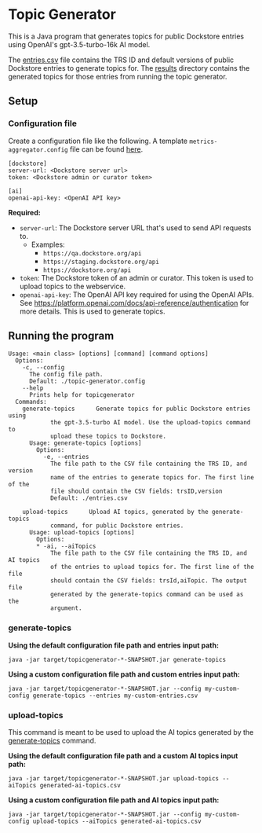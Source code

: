 # Topic Generator

This is a Java program that generates topics for public Dockstore entries using OpenAI's gpt-3.5-turbo-16k AI model.

The [entries.csv](entries.csv) file contains the TRS ID and default versions of public Dockstore entries to generate topics for. The [results](results) directory contains the generated topics for those entries from running the topic generator. 

## Setup

### Configuration file

Create a configuration file like the following. A template `metrics-aggregator.config` file can be found [here](templates/topic-generator.config).

```
[dockstore]
server-url: <Dockstore server url>
token: <Dockstore admin or curator token>

[ai]
openai-api-key: <OpenAI API key>
```

**Required:**
- `server-url`: The Dockstore server URL that's used to send API requests to.
    - Examples:
        - `https://qa.dockstore.org/api`
        - `https://staging.dockstore.org/api`
        - `https://dockstore.org/api`
- `token`: The Dockstore token of an admin or curator. This token is used to upload topics to the webservice.
- `openai-api-key`: The OpenAI API key required for using the OpenAI APIs. See https://platform.openai.com/docs/api-reference/authentication for more details. This is used to generate topics.

## Running the program

```
Usage: <main class> [options] [command] [command options]
  Options:
    -c, --config
      The config file path.
      Default: ./topic-generator.config
    --help
      Prints help for topicgenerator
  Commands:
    generate-topics      Generate topics for public Dockstore entries using 
            the gpt-3.5-turbo AI model. Use the upload-topics command to 
            upload these topics to Dockstore.
      Usage: generate-topics [options]
        Options:
          -e, --entries
            The file path to the CSV file containing the TRS ID, and version 
            name of the entries to generate topics for. The first line of the 
            file should contain the CSV fields: trsID,version
            Default: ./entries.csv

    upload-topics      Upload AI topics, generated by the generate-topics 
            command, for public Dockstore entries.
      Usage: upload-topics [options]
        Options:
        * -ai, --aiTopics
            The file path to the CSV file containing the TRS ID, and AI topics 
            of the entries to upload topics for. The first line of the file 
            should contain the CSV fields: trsId,aiTopic. The output file 
            generated by the generate-topics command can be used as the 
            argument. 
```

### generate-topics

**Using the default configuration file path and entries input path:**

`java -jar target/topicgenerator-*-SNAPSHOT.jar generate-topics`

**Using a custom configuration file path and custom entries input path:**

`java -jar target/topicgenerator-*-SNAPSHOT.jar --config my-custom-config generate-topics --entries my-custom-entries.csv`

### upload-topics

This command is meant to be used to upload the AI topics generated by the [generate-topics](#generate-topics) command.

**Using the default configuration file path and a custom AI topics input path:**

`java -jar target/topicgenerator-*-SNAPSHOT.jar upload-topics --aiTopics generated-ai-topics.csv`

**Using a custom configuration file path and AI topics input path:**

`java -jar target/topicgenerator-*-SNAPSHOT.jar --config my-custom-config upload-topics --aiTopics generated-ai-topics.csv`